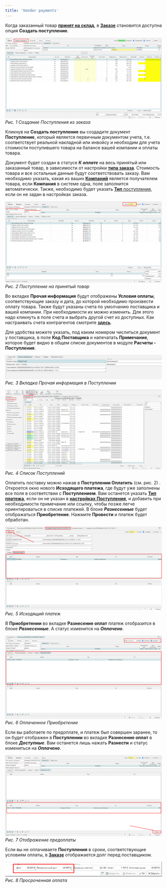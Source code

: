 ```yaml
---
title: 'Vendor payments'
---
```


Когда заказанный товар **[принят на склад](Receipts.md)**, в [**Заказе**](Puchase_order.md) становится доступна опция **Создать поступление**.

![](images/Vendor_payments_1.png)  
*Рис. 1 Создание Поступления из заказа*

Кликнув на **Создать поступление** вы создадите документ **Поступление**, который является первичным документом учета, т.е. соответствует реальной накладной или инвойсу и необходим для учета стоимости поступившего товара на балансе вашей компании и оплаты товара.

Документ будет создан в статусе ***К оплате*** на весь принятый или заказанный товар, в зависимости от настройки [**типа заказа**](Purchase_order_type.md). Стоимость товара и все остальные данные будут соответствовать заказу. Вам необходимо указать, какая из ваших [**Компаний**](Partners_directory.md) является получателем товара, если **Компания** в системе одна, поле заполнится автоматически. Также, необходимо будет указать [**Тип** поступления](Bill_type.md), если он не задан в настройках заказа.

![](images/Vendor_payments_2.png)  
*Рис. 2 Поступление на принятый товар*

  

Во вкладке **Прочая информация** будут отображены **Условия оплаты**, соответствующие заказу и дата, до которой необходимо произвести оплату товара. Также будут указаны счета по умолчанию поставщика и вашей компании. При необходимости их можно изменить. Для этого надо кликнуть в поле счета и выбрать другой счет из доступных. Как настраивать счета контрагентов смотрите **[здесь](Partners_directory.md)**.

Для удобства можете указать, под каким номером числиться документ у поставщика, в поле **Код Поставщика** и напечатать **Примечание**, которое будет видно в общем списке документов в модуле **Расчеты - Поступления**.

![](images/Vendor_payments_3.png)  
*Рис. 3 Вкладка Прочая информация в Поступлении*

  

![](images/Vendor_payments_4.png)  
*Рис. 4 Список Поступлений*

  

Оплатить поставку можно нажав в **Поступлении Оплатить** (см. рис. 2) . Откроется окно нового **Исходящего платежа**, где будут уже заполнены все поля в соответствии с **Поступлением**. Вам останется указать [**Тип платежа**](Payment_type.md), если он не указан в [**настройках** **Поступления**](Bill_type.md), и  добавить при необходимости примечание или ссылку, чтобы позже легче ориентироваться в списке платежей. В блоке ***Разнесенные*** будет отображаться **Приобретение**. Нажмите **Провести** и платеж будет обработан.

![](images/Vendor_payments_5.png)  
*Рис. 5 Исходящий платеж*

  

В **Приобретении** во вкладке **Разнесение оплат** платеж отобразится в блоке ***Разнесенные***. А статус изменится на ***Оплачено***.

![](images/Vendor_payments_6.png)  
*Рис. 6 Оплаченное Приобретение*

  

Если вы работаете по предоплате, и платеж был совершен заранее, то он будет отображен в **Поступлении** во вкладке **Разнесение оплат** в блоке ***Доступные***. Вам останется лишь нажать **Разнести** и статус измениться на ***Оплачено***.

![](images/Vendor_payments_7.png)  
*Рис. 7 Отображение предоплаты*

  

Если вы не оплачиваете **Поступления** в сроки, соответствующие условиям оплаты, в [**Заказе**](Puchase_order.md) отображается долг перед поставщиком.

![](images/Vendor_payments_8.png)  
*Рис. 8 Просроченная оплата*

  

  



  
